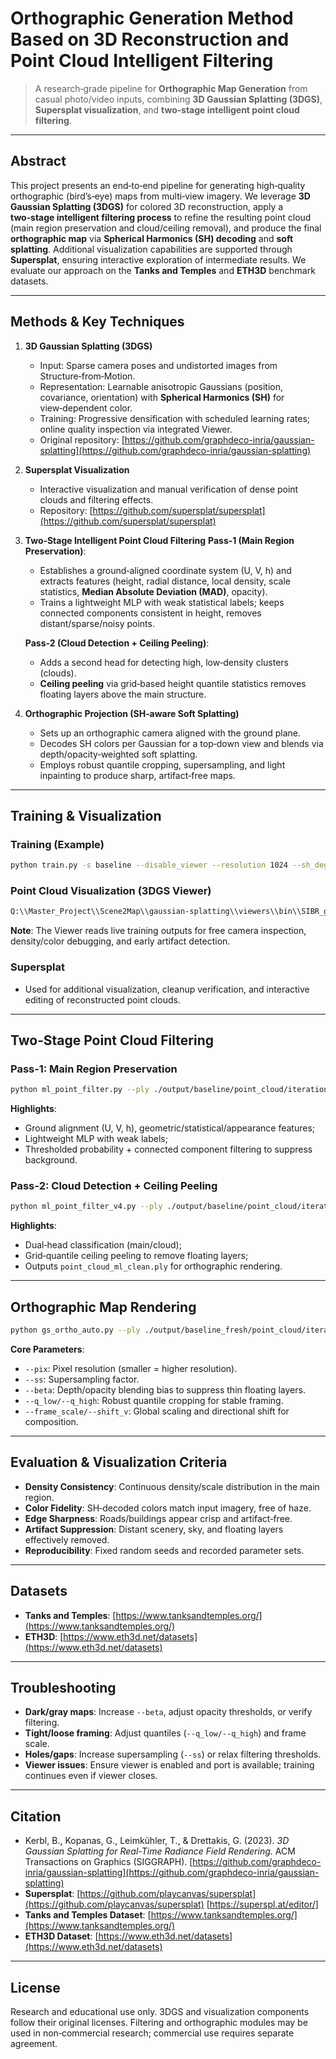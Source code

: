# Orthographic Generation Method Based on 3D Reconstruction and Point Cloud Intelligent Filtering

> A research‑grade pipeline for **Orthographic Map Generation** from casual photo/video inputs, combining **3D Gaussian Splatting (3DGS)**, **Supersplat visualization**, and **two‑stage intelligent point cloud filtering**.

---

## Abstract

This project presents an end‑to‑end pipeline for generating high‑quality orthographic (bird’s‑eye) maps from multi‑view imagery. We leverage **3D Gaussian Splatting (3DGS)** for colored 3D reconstruction, apply a **two‑stage intelligent filtering process** to refine the resulting point cloud (main region preservation and cloud/ceiling removal), and produce the final **orthographic map** via **Spherical Harmonics (SH) decoding** and **soft splatting**. Additional visualization capabilities are supported through **Supersplat**, ensuring interactive exploration of intermediate results. We evaluate our approach on the **Tanks and Temples** and **ETH3D** benchmark datasets.

---

## Methods & Key Techniques

1. **3D Gaussian Splatting (3DGS)**

   * Input: Sparse camera poses and undistorted images from Structure‑from‑Motion.
   * Representation: Learnable anisotropic Gaussians (position, covariance, orientation) with **Spherical Harmonics (SH)** for view‑dependent color.
   * Training: Progressive densification with scheduled learning rates; online quality inspection via integrated Viewer.
   * Original repository: [https://github.com/graphdeco-inria/gaussian-splatting](https://github.com/graphdeco-inria/gaussian-splatting)

2. **Supersplat Visualization**

   * Interactive visualization and manual verification of dense point clouds and filtering effects.
   * Repository: [https://github.com/supersplat/supersplat](https://github.com/supersplat/supersplat)

3. **Two‑Stage Intelligent Point Cloud Filtering**
   **Pass‑1 (Main Region Preservation)**:

   * Establishes a ground‑aligned coordinate system (U, V, h) and extracts features (height, radial distance, local density, scale statistics, **Median Absolute Deviation (MAD)**, opacity).
   * Trains a lightweight MLP with weak statistical labels; keeps connected components consistent in height, removes distant/sparse/noisy points.

   **Pass‑2 (Cloud Detection + Ceiling Peeling)**:

   * Adds a second head for detecting high, low‑density clusters (clouds).
   * **Ceiling peeling** via grid‑based height quantile statistics removes floating layers above the main structure.

4. **Orthographic Projection (SH‑aware Soft Splatting)**

   * Sets up an orthographic camera aligned with the ground plane.
   * Decodes SH colors per Gaussian for a top‑down view and blends via depth/opacity‑weighted soft splatting.
   * Employs robust quantile cropping, supersampling, and light inpainting to produce sharp, artifact‑free maps.

---

## Training & Visualization

### Training (Example)

```bash
python train.py -s baseline --disable_viewer --resolution 1024 --sh_degree 2 --iterations 10000 --model_path ./output/baseline --checkpoint_iterations 4000 8000 --save_iterations 10000
```

### Point Cloud Visualization (3DGS Viewer)

```bash
Q:\\Master_Project\\Scene2Map\\gaussian-splatting\\viewers\\bin\\SIBR_gaussianViewer_app.exe -m Q:\\Master_Project\\Scene2Map\\gaussian-splatting\\output\\baseline
```

**Note**: The Viewer reads live training outputs for free camera inspection, density/color debugging, and early artifact detection.

### Supersplat

* Used for additional visualization, cleanup verification, and interactive editing of reconstructed point clouds.

---

## Two‑Stage Point Cloud Filtering

### Pass‑1: Main Region Preservation

```bash
python ml_point_filter.py --ply ./output/baseline/point_cloud/iteration_10000/point_cloud.ply --out_ply ./output/baseline/point_cloud/iteration_10000/point_cloud_ml.ply --epochs 12 --thr 0.55 --device cuda
```

**Highlights**:

* Ground alignment (U, V, h), geometric/statistical/appearance features;
* Lightweight MLP with weak labels;
* Thresholded probability + connected component filtering to suppress background.

### Pass‑2: Cloud Detection + Ceiling Peeling

```bash
python ml_point_filter_v4.py --ply ./output/baseline/point_cloud/iteration_10000/point_cloud_ml.ply --out_ply ./output/Lighthouse/point_cloud/iteration_10000/point_cloud_ml_clean.ply --epochs 12 --device cuda --keep_thr 0.55 --cloud_thr 0.60 --ceil_on 1 --ceil_cell 0.22 --ceil_p 0.35 --ceil_tolq 0.25
```

**Highlights**:

* Dual‑head classification (main/cloud);
* Grid‑quantile ceiling peeling to remove floating layers;
* Outputs `point_cloud_ml_clean.ply` for orthographic rendering.

---

## Orthographic Map Rendering

```bash
python gs_ortho_auto.py --ply ./output/baseline_fresh/point_cloud/iteration_10000/point_cloud_ml_clean.ply --pix 0.010 --ss 3 --beta 4.5 --q_low 0.10 --q_high 0.90 --pad 0.003 --shift_v -0.15 --frame_scale 1.15 --out_img ortho_down.png
```

**Core Parameters**:

* `--pix`: Pixel resolution (smaller = higher resolution).
* `--ss`: Supersampling factor.
* `--beta`: Depth/opacity blending bias to suppress thin floating layers.
* `--q_low/--q_high`: Robust quantile cropping for stable framing.
* `--frame_scale/--shift_v`: Global scaling and directional shift for composition.

---

## Evaluation & Visualization Criteria

* **Density Consistency**: Continuous density/scale distribution in the main region.
* **Color Fidelity**: SH‑decoded colors match input imagery, free of haze.
* **Edge Sharpness**: Roads/buildings appear crisp and artifact‑free.
* **Artifact Suppression**: Distant scenery, sky, and floating layers effectively removed.
* **Reproducibility**: Fixed random seeds and recorded parameter sets.

---

## Datasets

* **Tanks and Temples**: [https://www.tanksandtemples.org/](https://www.tanksandtemples.org/)
* **ETH3D**: [https://www.eth3d.net/datasets](https://www.eth3d.net/datasets)

---

## Troubleshooting

* **Dark/gray maps**: Increase `--beta`, adjust opacity thresholds, or verify filtering.
* **Tight/loose framing**: Adjust quantiles (`--q_low/--q_high`) and frame scale.
* **Holes/gaps**: Increase supersampling (`--ss`) or relax filtering thresholds.
* **Viewer issues**: Ensure viewer is enabled and port is available; training continues even if viewer closes.

---

## Citation

* Kerbl, B., Kopanas, G., Leimkühler, T., & Drettakis, G. (2023). *3D Gaussian Splatting for Real-Time Radiance Field Rendering.* ACM Transactions on Graphics (SIGGRAPH). [https://github.com/graphdeco-inria/gaussian-splatting](https://github.com/graphdeco-inria/gaussian-splatting)
* **Supersplat**: 
  [https://github.com/playcanvas/supersplat](https://github.com/playcanvas/supersplat)
  [https://superspl.at/editor/]
* **Tanks and Temples Dataset**: [https://www.tanksandtemples.org/](https://www.tanksandtemples.org/)
* **ETH3D Dataset**: [https://www.eth3d.net/datasets](https://www.eth3d.net/datasets)

---

## License

Research and educational use only. 3DGS and visualization components follow their original licenses. Filtering and orthographic modules may be used in non‑commercial research; commercial use requires separate agreement.
